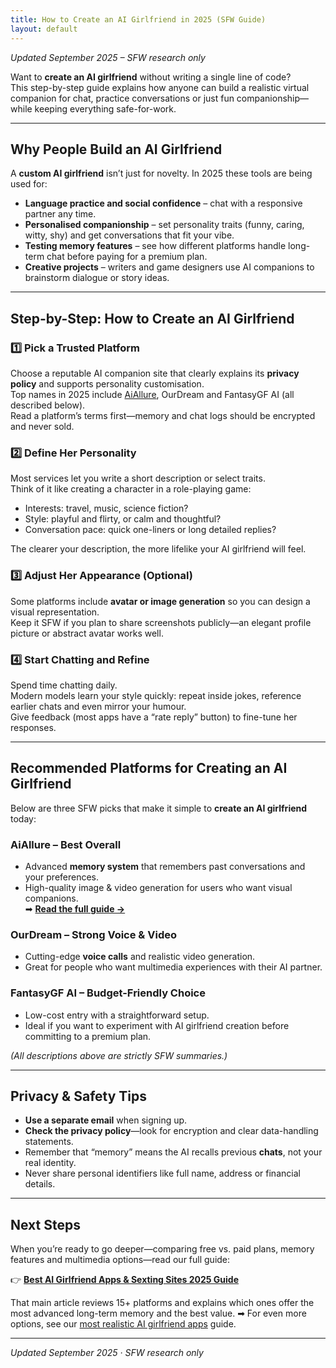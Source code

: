 ```yaml
---
title: How to Create an AI Girlfriend in 2025 (SFW Guide)
layout: default
---
```


*Updated September 2025 – SFW research only*

Want to **create an AI girlfriend** without writing a single line of code?  
This step-by-step guide explains how anyone can build a realistic virtual companion for chat, practice conversations or just fun companionship—while keeping everything safe-for-work.

---

## Why People Build an AI Girlfriend

A **custom AI girlfriend** isn’t just for novelty. In 2025 these tools are being used for:

* **Language practice and social confidence** – chat with a responsive partner any time.
* **Personalised companionship** – set personality traits (funny, caring, witty, shy) and get conversations that fit your vibe.
* **Testing memory features** – see how different platforms handle long-term chat before paying for a premium plan.
* **Creative projects** – writers and game designers use AI companions to brainstorm dialogue or story ideas.

---

## Step-by-Step: How to Create an AI Girlfriend

### 1️⃣ Pick a Trusted Platform
Choose a reputable AI companion site that clearly explains its **privacy policy** and supports personality customisation.  
Top names in 2025 include [AiAllure](https://www.aisextinghub.com/blog/best-ai-girlfriend-apps-2025), OurDream and FantasyGF AI (all described below).  
Read a platform’s terms first—memory and chat logs should be encrypted and never sold.

### 2️⃣ Define Her Personality
Most services let you write a short description or select traits.  
Think of it like creating a character in a role-playing game:

* Interests: travel, music, science fiction?
* Style: playful and flirty, or calm and thoughtful?
* Conversation pace: quick one-liners or long detailed replies?

The clearer your description, the more lifelike your AI girlfriend will feel.

### 3️⃣ Adjust Her Appearance (Optional)
Some platforms include **avatar or image generation** so you can design a visual representation.  
Keep it SFW if you plan to share screenshots publicly—an elegant profile picture or abstract avatar works well.

### 4️⃣ Start Chatting and Refine
Spend time chatting daily.  
Modern models learn your style quickly: repeat inside jokes, reference earlier chats and even mirror your humour.  
Give feedback (most apps have a “rate reply” button) to fine-tune her responses.

---

## Recommended Platforms for Creating an AI Girlfriend

Below are three SFW picks that make it simple to **create an AI girlfriend** today:

### AiAllure – Best Overall
* Advanced **memory system** that remembers past conversations and your preferences.
* High-quality image & video generation for users who want visual companions.  
➡ **[Read the full guide →](https://www.aisextinghub.com/blog/best-ai-girlfriend-apps-2025)**

### OurDream – Strong Voice & Video
* Cutting-edge **voice calls** and realistic video generation.  
* Great for people who want multimedia experiences with their AI partner.

### FantasyGF AI – Budget-Friendly Choice
* Low-cost entry with a straightforward setup.  
* Ideal if you want to experiment with AI girlfriend creation before committing to a premium plan.

*(All descriptions above are strictly SFW summaries.)*

---

## Privacy & Safety Tips

* **Use a separate email** when signing up.  
* **Check the privacy policy**—look for encryption and clear data-handling statements.  
* Remember that “memory” means the AI recalls previous **chats**, not your real identity.  
* Never share personal identifiers like full name, address or financial details.

---

## Next Steps

When you’re ready to go deeper—comparing free vs. paid plans, memory features and multimedia options—read our full guide:

👉 **[Best AI Girlfriend Apps & Sexting Sites 2025 Guide](https://www.aisextinghub.com/blog/best-ai-girlfriend-apps-2025)**

That main article reviews 15+ platforms and explains which ones offer the most advanced long-term memory and the best value.
➡ For even more options, see our [most realistic AI girlfriend apps](realistic-ai-girlfriend.md) guide.


---

*Updated September 2025 · SFW research only*
